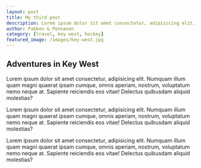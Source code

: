 ```yaml
---
layout: post
title: My third post
description: Lorem ipsum dolor sit amet consectetur, adipisicing elit. Numquam illum quam magni quaerat ipsam cumque, omnis aperiam, nostrum, voluptatum nemo neque at. Sapiente reiciendis eos vitae! Delectus quibusdam aliquid molestias?
author: Pabben & Pennanen
category: [travel, key west, hockey]
featured_image: /images/key-west.jpg
---
```


## Adventures in Key West

Lorem ipsum dolor sit amet consectetur, adipisicing elit. Numquam illum quam magni quaerat ipsam cumque, omnis aperiam, nostrum, voluptatum nemo neque at. Sapiente reiciendis eos vitae! Delectus quibusdam aliquid molestias?

Lorem ipsum dolor sit amet consectetur, adipisicing elit. Numquam illum quam magni quaerat ipsam cumque, omnis aperiam, nostrum, voluptatum nemo neque at. Sapiente reiciendis eos vitae! Delectus quibusdam aliquid molestias?

Lorem ipsum dolor sit amet consectetur, adipisicing elit. Numquam illum quam magni quaerat ipsam cumque, omnis aperiam, nostrum, voluptatum nemo neque at. Sapiente reiciendis eos vitae! Delectus quibusdam aliquid molestias?